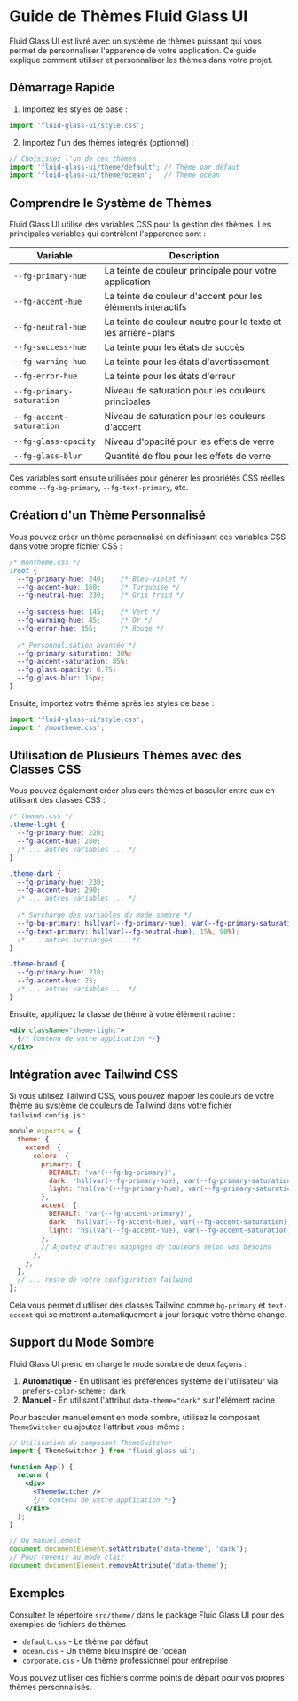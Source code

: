 # Guide de Thèmes Fluid Glass UI

Fluid Glass UI est livré avec un système de thèmes puissant qui vous permet de personnaliser l'apparence de votre application. Ce guide explique comment utiliser et personnaliser les thèmes dans votre projet.

## Démarrage Rapide

1. Importez les styles de base :
```js
import 'fluid-glass-ui/style.css';
```

2. Importez l'un des thèmes intégrés (optionnel) :
```js
// Choisissez l'un de ces thèmes
import 'fluid-glass-ui/theme/default'; // Thème par défaut
import 'fluid-glass-ui/theme/ocean';   // Thème océan
```

## Comprendre le Système de Thèmes

Fluid Glass UI utilise des variables CSS pour la gestion des thèmes. Les principales variables qui contrôlent l'apparence sont :

| Variable | Description |
|----------|-------------|
| `--fg-primary-hue` | La teinte de couleur principale pour votre application |
| `--fg-accent-hue` | La teinte de couleur d'accent pour les éléments interactifs |
| `--fg-neutral-hue` | La teinte de couleur neutre pour le texte et les arrière-plans |
| `--fg-success-hue` | La teinte pour les états de succès |
| `--fg-warning-hue` | La teinte pour les états d'avertissement |
| `--fg-error-hue` | La teinte pour les états d'erreur |
| `--fg-primary-saturation` | Niveau de saturation pour les couleurs principales |
| `--fg-accent-saturation` | Niveau de saturation pour les couleurs d'accent |
| `--fg-glass-opacity` | Niveau d'opacité pour les effets de verre |
| `--fg-glass-blur` | Quantité de flou pour les effets de verre |

Ces variables sont ensuite utilisées pour générer les propriétés CSS réelles comme `--fg-bg-primary`, `--fg-text-primary`, etc.

## Création d'un Thème Personnalisé

Vous pouvez créer un thème personnalisé en définissant ces variables CSS dans votre propre fichier CSS :

```css
/* montheme.css */
:root {
  --fg-primary-hue: 240;    /* Bleu-violet */
  --fg-accent-hue: 160;     /* Turquoise */
  --fg-neutral-hue: 230;    /* Gris froid */
  
  --fg-success-hue: 145;    /* Vert */
  --fg-warning-hue: 45;     /* Or */
  --fg-error-hue: 355;      /* Rouge */
  
  /* Personnalisation avancée */
  --fg-primary-saturation: 30%;
  --fg-accent-saturation: 85%;
  --fg-glass-opacity: 0.75;
  --fg-glass-blur: 15px;
}
```

Ensuite, importez votre thème après les styles de base :

```js
import 'fluid-glass-ui/style.css';
import './montheme.css';
```

## Utilisation de Plusieurs Thèmes avec des Classes CSS

Vous pouvez également créer plusieurs thèmes et basculer entre eux en utilisant des classes CSS :

```css
/* themes.css */
.theme-light {
  --fg-primary-hue: 220;
  --fg-accent-hue: 280;
  /* ... autres variables ... */
}

.theme-dark {
  --fg-primary-hue: 230;
  --fg-accent-hue: 290;
  /* ... autres variables ... */
  
  /* Surcharge des variables du mode sombre */
  --fg-bg-primary: hsl(var(--fg-primary-hue), var(--fg-primary-saturation), 8%);
  --fg-text-primary: hsl(var(--fg-neutral-hue), 15%, 90%);
  /* ... autres surcharges ... */
}

.theme-brand {
  --fg-primary-hue: 210;
  --fg-accent-hue: 25;
  /* ... autres variables ... */
}
```

Ensuite, appliquez la classe de thème à votre élément racine :

```jsx
<div className="theme-light">
  {/* Contenu de votre application */}
</div>
```

## Intégration avec Tailwind CSS

Si vous utilisez Tailwind CSS, vous pouvez mapper les couleurs de votre thème au système de couleurs de Tailwind dans votre fichier `tailwind.config.js` :

```js
module.exports = {
  theme: {
    extend: {
      colors: {
        primary: {
          DEFAULT: 'var(--fg-bg-primary)',
          dark: 'hsl(var(--fg-primary-hue), var(--fg-primary-saturation), 40%)',
          light: 'hsl(var(--fg-primary-hue), var(--fg-primary-saturation), 98%)',
        },
        accent: {
          DEFAULT: 'var(--fg-accent-primary)',
          dark: 'hsl(var(--fg-accent-hue), var(--fg-accent-saturation), 50%)',
          light: 'hsl(var(--fg-accent-hue), var(--fg-accent-saturation), 70%)',
        },
        // Ajoutez d'autres mappages de couleurs selon vos besoins
      },
    },
  },
  // ... reste de votre configuration Tailwind
};
```

Cela vous permet d'utiliser des classes Tailwind comme `bg-primary` et `text-accent` qui se mettront automatiquement à jour lorsque votre thème change.

## Support du Mode Sombre

Fluid Glass UI prend en charge le mode sombre de deux façons :

1. **Automatique** - En utilisant les préférences système de l'utilisateur via `prefers-color-scheme: dark`
2. **Manuel** - En utilisant l'attribut `data-theme="dark"` sur l'élément racine

Pour basculer manuellement en mode sombre, utilisez le composant `ThemeSwitcher` ou ajoutez l'attribut vous-même :

```jsx
// Utilisation du composant ThemeSwitcher
import { ThemeSwitcher } from 'fluid-glass-ui';

function App() {
  return (
    <div>
      <ThemeSwitcher />
      {/* Contenu de votre application */}
    </div>
  );
}

// Ou manuellement
document.documentElement.setAttribute('data-theme', 'dark');
// Pour revenir au mode clair
document.documentElement.removeAttribute('data-theme');
```

## Exemples

Consultez le répertoire `src/theme/` dans le package Fluid Glass UI pour des exemples de fichiers de thèmes :

- `default.css` - Le thème par défaut
- `ocean.css` - Un thème bleu inspiré de l'océan
- `corporate.css` - Un thème professionnel pour entreprise

Vous pouvez utiliser ces fichiers comme points de départ pour vos propres thèmes personnalisés.
